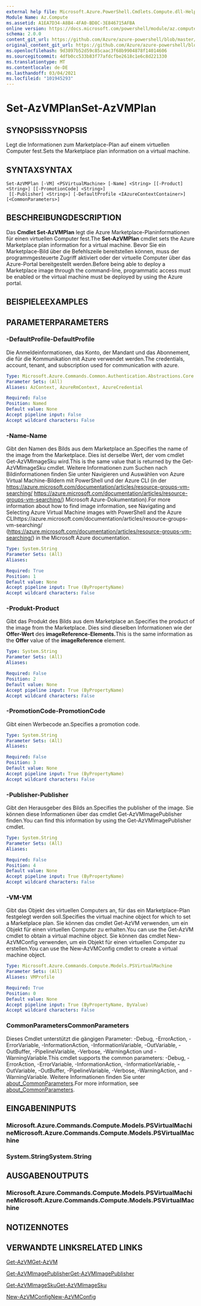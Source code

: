```yaml
---
external help file: Microsoft.Azure.PowerShell.Cmdlets.Compute.dll-Help.xml
Module Name: Az.Compute
ms.assetid: A1EA7D34-A8B4-4FA0-BD8C-3E846715AFBA
online version: https://docs.microsoft.com/powershell/module/az.compute/set-azvmplan
schema: 2.0.0
content_git_url: https://github.com/Azure/azure-powershell/blob/master/src/Compute/Compute/help/Set-AzVMPlan.md
original_content_git_url: https://github.com/Azure/azure-powershell/blob/master/src/Compute/Compute/help/Set-AzVMPlan.md
ms.openlocfilehash: 9d3897b52d59c85caac3f68b9904878f14014606
ms.sourcegitcommit: 4dfb0cc533b83f77afdcfbe2618c1e6c8d221330
ms.translationtype: MT
ms.contentlocale: de-DE
ms.lasthandoff: 03/04/2021
ms.locfileid: "101945293"
---
```

# <span data-ttu-id="07033-101">Set-AzVMPlan</span><span class="sxs-lookup"><span data-stu-id="07033-101">Set-AzVMPlan</span></span>

## <span data-ttu-id="07033-102">SYNOPSIS</span><span class="sxs-lookup"><span data-stu-id="07033-102">SYNOPSIS</span></span>
<span data-ttu-id="07033-103">Legt die Informationen zum Marketplace-Plan auf einem virtuellen Computer fest.</span><span class="sxs-lookup"><span data-stu-id="07033-103">Sets the Marketplace plan information on a virtual machine.</span></span>

## <span data-ttu-id="07033-104">SYNTAX</span><span class="sxs-lookup"><span data-stu-id="07033-104">SYNTAX</span></span>

```
Set-AzVMPlan [-VM] <PSVirtualMachine> [-Name] <String> [[-Product] <String>] [[-PromotionCode] <String>]
 [[-Publisher] <String>] [-DefaultProfile <IAzureContextContainer>] [<CommonParameters>]
```

## <span data-ttu-id="07033-105">BESCHREIBUNG</span><span class="sxs-lookup"><span data-stu-id="07033-105">DESCRIPTION</span></span>
<span data-ttu-id="07033-106">Das **Cmdlet Set-AzVMPlan** legt die Azure Marketplace-Planinformationen für einen virtuellen Computer fest.</span><span class="sxs-lookup"><span data-stu-id="07033-106">The **Set-AzVMPlan** cmdlet sets the Azure Marketplace plan information for a virtual machine.</span></span>
<span data-ttu-id="07033-107">Bevor Sie ein Marketplace-Bild über die Befehlszeile bereitstellen können, muss der programmgesteuerte Zugriff aktiviert oder der virtuelle Computer über das Azure-Portal bereitgestellt werden.</span><span class="sxs-lookup"><span data-stu-id="07033-107">Before being able to deploy a Marketplace image through the command-line, programmatic access must be enabled or the virtual machine must be deployed by using the Azure portal.</span></span>

## <span data-ttu-id="07033-108">BEISPIELE</span><span class="sxs-lookup"><span data-stu-id="07033-108">EXAMPLES</span></span>

## <span data-ttu-id="07033-109">PARAMETER</span><span class="sxs-lookup"><span data-stu-id="07033-109">PARAMETERS</span></span>

### <span data-ttu-id="07033-110">-DefaultProfile</span><span class="sxs-lookup"><span data-stu-id="07033-110">-DefaultProfile</span></span>
<span data-ttu-id="07033-111">Die Anmeldeinformationen, das Konto, der Mandant und das Abonnement, die für die Kommunikation mit Azure verwendet werden.</span><span class="sxs-lookup"><span data-stu-id="07033-111">The credentials, account, tenant, and subscription used for communication with azure.</span></span>

```yaml
Type: Microsoft.Azure.Commands.Common.Authentication.Abstractions.Core.IAzureContextContainer
Parameter Sets: (All)
Aliases: AzContext, AzureRmContext, AzureCredential

Required: False
Position: Named
Default value: None
Accept pipeline input: False
Accept wildcard characters: False
```

### <span data-ttu-id="07033-112">-Name</span><span class="sxs-lookup"><span data-stu-id="07033-112">-Name</span></span>
<span data-ttu-id="07033-113">Gibt den Namen des Bilds aus dem Marketplace an.</span><span class="sxs-lookup"><span data-stu-id="07033-113">Specifies the name of the image from the Marketplace.</span></span>
<span data-ttu-id="07033-114">Dies ist derselbe Wert, der vom cmdlet Get-AzVMImageSku wird.</span><span class="sxs-lookup"><span data-stu-id="07033-114">This is the same value that is returned by the Get-AzVMImageSku cmdlet.</span></span>
<span data-ttu-id="07033-115">Weitere Informationen zum Suchen nach Bildinformationen finden Sie unter Navigieren und Auswählen von Azure Virtual Machine-Bildern mit PowerShell und der Azure CLI (in der https://azure.microsoft.com/documentation/articles/resource-groups-vm-searching/ https://azure.microsoft.com/documentation/articles/resource-groups-vm-searching/) Microsoft Azure-Dokumentation).</span><span class="sxs-lookup"><span data-stu-id="07033-115">For more information about how to find image information, see Navigating and Selecting Azure Virtual Machine images with PowerShell and the Azure CLIhttps://azure.microsoft.com/documentation/articles/resource-groups-vm-searching/ (https://azure.microsoft.com/documentation/articles/resource-groups-vm-searching/) in the Microsoft Azure documentation.</span></span>

```yaml
Type: System.String
Parameter Sets: (All)
Aliases:

Required: True
Position: 1
Default value: None
Accept pipeline input: True (ByPropertyName)
Accept wildcard characters: False
```

### <span data-ttu-id="07033-116">-Produkt</span><span class="sxs-lookup"><span data-stu-id="07033-116">-Product</span></span>
<span data-ttu-id="07033-117">Gibt das Produkt des Bilds aus dem Marketplace an.</span><span class="sxs-lookup"><span data-stu-id="07033-117">Specifies the product of the image from the Marketplace.</span></span>
<span data-ttu-id="07033-118">Dies sind dieselben Informationen wie der **Offer-Wert** des **imageReference-Elements.**</span><span class="sxs-lookup"><span data-stu-id="07033-118">This is the same information as the **Offer** value of the **imageReference** element.</span></span>

```yaml
Type: System.String
Parameter Sets: (All)
Aliases:

Required: False
Position: 2
Default value: None
Accept pipeline input: True (ByPropertyName)
Accept wildcard characters: False
```

### <span data-ttu-id="07033-119">-PromotionCode</span><span class="sxs-lookup"><span data-stu-id="07033-119">-PromotionCode</span></span>
<span data-ttu-id="07033-120">Gibt einen Werbecode an.</span><span class="sxs-lookup"><span data-stu-id="07033-120">Specifies a promotion code.</span></span>

```yaml
Type: System.String
Parameter Sets: (All)
Aliases:

Required: False
Position: 3
Default value: None
Accept pipeline input: True (ByPropertyName)
Accept wildcard characters: False
```

### <span data-ttu-id="07033-121">-Publisher</span><span class="sxs-lookup"><span data-stu-id="07033-121">-Publisher</span></span>
<span data-ttu-id="07033-122">Gibt den Herausgeber des Bilds an.</span><span class="sxs-lookup"><span data-stu-id="07033-122">Specifies the publisher of the image.</span></span>
<span data-ttu-id="07033-123">Sie können diese Informationen über das cmdlet Get-AzVMImagePublisher finden.</span><span class="sxs-lookup"><span data-stu-id="07033-123">You can find this information by using the Get-AzVMImagePublisher cmdlet.</span></span>

```yaml
Type: System.String
Parameter Sets: (All)
Aliases:

Required: False
Position: 4
Default value: None
Accept pipeline input: True (ByPropertyName)
Accept wildcard characters: False
```

### <span data-ttu-id="07033-124">-VM</span><span class="sxs-lookup"><span data-stu-id="07033-124">-VM</span></span>
<span data-ttu-id="07033-125">Gibt das Objekt des virtuellen Computers an, für das ein Marketplace-Plan festgelegt werden soll.</span><span class="sxs-lookup"><span data-stu-id="07033-125">Specifies the virtual machine object for which to set a Marketplace plan.</span></span>
<span data-ttu-id="07033-126">Sie können das cmdlet Get-AzVM verwenden, um ein Objekt für einen virtuellen Computer zu erhalten.</span><span class="sxs-lookup"><span data-stu-id="07033-126">You can use the Get-AzVM cmdlet to obtain a virtual machine object.</span></span>
<span data-ttu-id="07033-127">Sie können das cmdlet New-AzVMConfig verwenden, um ein Objekt für einen virtuellen Computer zu erstellen.</span><span class="sxs-lookup"><span data-stu-id="07033-127">You can use the New-AzVMConfig cmdlet to create a virtual machine object.</span></span>

```yaml
Type: Microsoft.Azure.Commands.Compute.Models.PSVirtualMachine
Parameter Sets: (All)
Aliases: VMProfile

Required: True
Position: 0
Default value: None
Accept pipeline input: True (ByPropertyName, ByValue)
Accept wildcard characters: False
```

### <span data-ttu-id="07033-128">CommonParameters</span><span class="sxs-lookup"><span data-stu-id="07033-128">CommonParameters</span></span>
<span data-ttu-id="07033-129">Dieses Cmdlet unterstützt die gängigen Parameter: -Debug, -ErrorAction, -ErrorVariable, -InformationAction, -InformationVariable, -OutVariable, -OutBuffer, -PipelineVariable, -Verbose, -WarningAction und -WarningVariable.</span><span class="sxs-lookup"><span data-stu-id="07033-129">This cmdlet supports the common parameters: -Debug, -ErrorAction, -ErrorVariable, -InformationAction, -InformationVariable, -OutVariable, -OutBuffer, -PipelineVariable, -Verbose, -WarningAction, and -WarningVariable.</span></span> <span data-ttu-id="07033-130">Weitere Informationen finden Sie unter [about_CommonParameters](http://go.microsoft.com/fwlink/?LinkID=113216).</span><span class="sxs-lookup"><span data-stu-id="07033-130">For more information, see [about_CommonParameters](http://go.microsoft.com/fwlink/?LinkID=113216).</span></span>

## <span data-ttu-id="07033-131">EINGABEN</span><span class="sxs-lookup"><span data-stu-id="07033-131">INPUTS</span></span>

### <span data-ttu-id="07033-132">Microsoft.Azure.Commands.Compute.Models.PSVirtualMachine</span><span class="sxs-lookup"><span data-stu-id="07033-132">Microsoft.Azure.Commands.Compute.Models.PSVirtualMachine</span></span>

### <span data-ttu-id="07033-133">System.String</span><span class="sxs-lookup"><span data-stu-id="07033-133">System.String</span></span>

## <span data-ttu-id="07033-134">AUSGABEN</span><span class="sxs-lookup"><span data-stu-id="07033-134">OUTPUTS</span></span>

### <span data-ttu-id="07033-135">Microsoft.Azure.Commands.Compute.Models.PSVirtualMachine</span><span class="sxs-lookup"><span data-stu-id="07033-135">Microsoft.Azure.Commands.Compute.Models.PSVirtualMachine</span></span>

## <span data-ttu-id="07033-136">NOTIZEN</span><span class="sxs-lookup"><span data-stu-id="07033-136">NOTES</span></span>

## <span data-ttu-id="07033-137">VERWANDTE LINKS</span><span class="sxs-lookup"><span data-stu-id="07033-137">RELATED LINKS</span></span>

[<span data-ttu-id="07033-138">Get-AzVM</span><span class="sxs-lookup"><span data-stu-id="07033-138">Get-AzVM</span></span>](./Get-AzVM.md)

[<span data-ttu-id="07033-139">Get-AzVMImagePublisher</span><span class="sxs-lookup"><span data-stu-id="07033-139">Get-AzVMImagePublisher</span></span>](./Get-AzVMImagePublisher.md)

[<span data-ttu-id="07033-140">Get-AzVMImageSku</span><span class="sxs-lookup"><span data-stu-id="07033-140">Get-AzVMImageSku</span></span>](./Get-AzVMImageSku.md)

[<span data-ttu-id="07033-141">New-AzVMConfig</span><span class="sxs-lookup"><span data-stu-id="07033-141">New-AzVMConfig</span></span>](./New-AzVMConfig.md)
